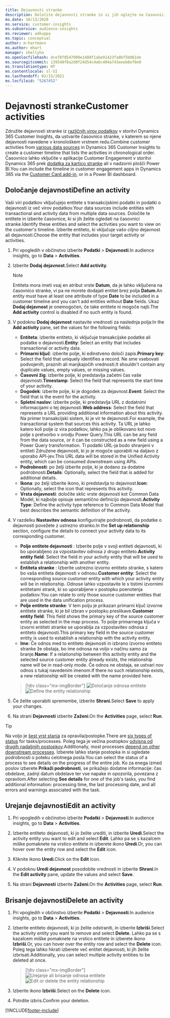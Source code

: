 ```yaml
---
title: Dejavnosti stranke
description: Določite dejavnosti stranke in si jih oglejte na časovnici stranke.
ms.date: 10/13/2020
ms.service: customer-insights
ms.subservice: audience-insights
ms.reviewer: adkuppa
ms.topic: conceptual
author: m-hartmann
ms.author: mhart
manager: shellyha
ms.openlocfilehash: dcef8f0547009e1488f1abe91423fa0bf5b061de
ms.sourcegitcommit: 139548f8a2d0f24d54c4a6c404a743eeeb8ef8e0
ms.translationtype: HT
ms.contentlocale: sl-SI
ms.lasthandoff: 02/15/2021
ms.locfileid: "5267452"
---
```

# <a name="customer-activities"></a><span data-ttu-id="84ec8-103">Dejavnosti stranke</span><span class="sxs-lookup"><span data-stu-id="84ec8-103">Customer activities</span></span>

<span data-ttu-id="84ec8-104">Združite dejavnosti stranke iz [različnih virov podatkov](data-sources.md) v storitvi Dynamics 365 Customer Insights, da ustvarite časovnico stranke, v katerem so njene dejavnosti navedene v kronološkem vrstnem redu.</span><span class="sxs-lookup"><span data-stu-id="84ec8-104">Combine customer activities from [various data sources](data-sources.md) in Dynamics 365 Customer Insights to create a customer timeline that lists the activities in chronological order.</span></span> <span data-ttu-id="84ec8-105">Časovnico lahko vključite v aplikacije Customer Engagement v storitvi Dynamics 365 prek [dodatka za kartico stranke](customer-card-add-in.md) ali v nadzorni plošči Power BI.</span><span class="sxs-lookup"><span data-stu-id="84ec8-105">You can include the timeline in customer engagement apps in Dynamics 365 via the [Customer Card add-in](customer-card-add-in.md), or in a Power BI dashboard.</span></span>

## <a name="define-an-activity"></a><span data-ttu-id="84ec8-106">Določanje dejavnosti</span><span class="sxs-lookup"><span data-stu-id="84ec8-106">Define an activity</span></span>

<span data-ttu-id="84ec8-107">Vaši viri podatkov vključujejo entitete s transakcijskimi podatki in podatki o dejavnosti iz več virov podatkov.</span><span class="sxs-lookup"><span data-stu-id="84ec8-107">Your data sources include entities with transactional and activity data from multiple data sources.</span></span> <span data-ttu-id="84ec8-108">Določite te entitete in izberite časovnice, ki si jih želite ogledati na časovnici stranke.</span><span class="sxs-lookup"><span data-stu-id="84ec8-108">Identify these entities and select the activities you want to view on the customer's timeline.</span></span> <span data-ttu-id="84ec8-109">Izberite entiteto, ki vključuje vašo ciljno dejavnost ali dejavnosti.</span><span class="sxs-lookup"><span data-stu-id="84ec8-109">Choose the entity that includes your target activity or activities.</span></span>

1. <span data-ttu-id="84ec8-110">Pri vpogledih v občinstvo izberite **Podatki** > **Dejavnosti**.</span><span class="sxs-lookup"><span data-stu-id="84ec8-110">In audience insights, go to **Data** > **Activities**.</span></span>

1. <span data-ttu-id="84ec8-111">Izberite **Dodaj dejavnost**.</span><span class="sxs-lookup"><span data-stu-id="84ec8-111">Select **Add activity**.</span></span>

   > [!NOTE]
   > <span data-ttu-id="84ec8-112">Entiteta mora imeti vsaj en atribut vrste **Datum**, da je lahko vključena na časovnico stranke, vi pa ne morete dodajati entitet brez polja **Datum**.</span><span class="sxs-lookup"><span data-stu-id="84ec8-112">An entity must have at least one attribute of type **Date** to be included in a customer timeline and you can't add entities without **Date** fields.</span></span> <span data-ttu-id="84ec8-113">Ukaz **Dodaj dejavnost** je onemogočen, če take entitete ni mogoče najti.</span><span class="sxs-lookup"><span data-stu-id="84ec8-113">The **Add activity** control is disabled if no such entity is found.</span></span>

1. <span data-ttu-id="84ec8-114">V podoknu **Dodaj dejavnost** nastavite vrednosti za naslednja polja:</span><span class="sxs-lookup"><span data-stu-id="84ec8-114">In the **Add activity** pane, set the values for the following fields:</span></span>

   - <span data-ttu-id="84ec8-115">**Entiteta**: izberite entiteto, ki vključuje transakcijske podatke ali podatke o dejavnosti.</span><span class="sxs-lookup"><span data-stu-id="84ec8-115">**Entity**: Select an entity that includes transactional or activity data.</span></span>
   - <span data-ttu-id="84ec8-116">**Primarni ključ**: izberite polje, ki edinstveno določi zapis.</span><span class="sxs-lookup"><span data-stu-id="84ec8-116">**Primary key**: Select the field that uniquely identifies a record.</span></span> <span data-ttu-id="84ec8-117">Ne sme vsebovati podvojenih, praznih ali manjkajočih vrednosti.</span><span class="sxs-lookup"><span data-stu-id="84ec8-117">It shouldn't contain any duplicate values, empty values, or missing values.</span></span>
   - <span data-ttu-id="84ec8-118">**Časovni žig**: izberite polje, ki predstavlja začetni čas vaše dejavnosti.</span><span class="sxs-lookup"><span data-stu-id="84ec8-118">**Timestamp**: Select the field that represents the start time of your activity.</span></span>
   - <span data-ttu-id="84ec8-119">**Dogodek**: izberite polje, ki je dogodek za dejavnost.</span><span class="sxs-lookup"><span data-stu-id="84ec8-119">**Event**: Select the field that is the event for the activity.</span></span>
   - <span data-ttu-id="84ec8-120">**Spletni naslov**: izberite polje, ki predstavlja URL z dodatnimi informacijami o tej dejavnosti.</span><span class="sxs-lookup"><span data-stu-id="84ec8-120">**Web address**: Select the field that represents a URL providing additional information about this activity.</span></span> <span data-ttu-id="84ec8-121">Na primer transakcijski sistem, ki je vir te dejavnosti.</span><span class="sxs-lookup"><span data-stu-id="84ec8-121">For example, the transactional system that sources this activity.</span></span> <span data-ttu-id="84ec8-122">Ta URL je lahko katero koli polje iz vira podatkov, lahko pa je oblikovano kot novo polje s pretvorbo v orodju Power Query.</span><span class="sxs-lookup"><span data-stu-id="84ec8-122">This URL can be any field from the data source, or it can be constructed as a new field using a Power Query transformation.</span></span> <span data-ttu-id="84ec8-123">Ti podatki URL-ja bodo shranjeni v entiteti Združene dejavnosti, ki jo je mogoče uporabiti na daljavo z uporabo API-jev.</span><span class="sxs-lookup"><span data-stu-id="84ec8-123">This URL data will be stored in the Unified Activity entity, which can be consumed downstream using APIs.</span></span>
   - <span data-ttu-id="84ec8-124">**Podrobnosti**: po želji izberite polje, ki je dodano za dodatne podrobnosti.</span><span class="sxs-lookup"><span data-stu-id="84ec8-124">**Details**: Optionally, select the field that is added for additional details.</span></span>
   - <span data-ttu-id="84ec8-125">**Ikona**: po želji izberite ikono, ki predstavlja to dejavnost.</span><span class="sxs-lookup"><span data-stu-id="84ec8-125">**Icon**: Optionally, select the icon that represents this activity.</span></span>
   - <span data-ttu-id="84ec8-126">**Vrsta dejavnosti**: določite sklic vrste dejavnosti kot Common Data Model, ki najbolje opisuje semantično definicijo dejavnosti.</span><span class="sxs-lookup"><span data-stu-id="84ec8-126">**Activity Type**: Define the activity type reference to Common Data Model that best describes the semantic definition of the activity.</span></span>

1. <span data-ttu-id="84ec8-127">V razdelku **Nastavitev odnosa** konfigurirajte podrobnosti, da podatke o dejavnosti povežete z ustrezno stranko.</span><span class="sxs-lookup"><span data-stu-id="84ec8-127">In the **Set up relationship** section, configure the details to connect your activity data to its corresponding customer.</span></span>

    - <span data-ttu-id="84ec8-128">**Polje entitete dejavnosti** : Izberite polje v svoji entiteti dejavnosti, ki bo uporabljeno za vzpostavitev odnosa z drugo entiteto.</span><span class="sxs-lookup"><span data-stu-id="84ec8-128">**Activity entity field**: Select the field in your activity entity that will be used to establish a relationship with another entity.</span></span>
    - <span data-ttu-id="84ec8-129">**Entiteta stranke** : Izberite ustrezno izvorno entiteto stranke, s katero bo vaša entiteta dejavnosti v odnosu.</span><span class="sxs-lookup"><span data-stu-id="84ec8-129">**Customer entity**: Select the corresponding source customer entity with which your activity entity will be in relationship.</span></span> <span data-ttu-id="84ec8-130">Odnose lahko vzpostavite le s tistimi izvornimi entitetami strank, ki so uporabljene v postopku poenotenja podatkov.</span><span class="sxs-lookup"><span data-stu-id="84ec8-130">You can relate to only those source customer entities that are used in the data unification process.</span></span>
    - <span data-ttu-id="84ec8-131">**Polje entitete stranke**: V tem polju je prikazan primarni ključ izvorne entitete stranke, ki je bil izbran v postopku preslikave.</span><span class="sxs-lookup"><span data-stu-id="84ec8-131">**Customer entity field**: This field shows the primary key of the source customer entity as selected in the map process.</span></span> <span data-ttu-id="84ec8-132">To polje primarnega ključa v izvorni entiteti stranke se uporablja za vzpostavitev odnosa z entiteto dejavnosti.</span><span class="sxs-lookup"><span data-stu-id="84ec8-132">This primary key field in the source customer entity is used to establish a relationship with the activity entity.</span></span>
    - <span data-ttu-id="84ec8-133">**Ime**: Če odnos med to entiteto dejavnosti in izbrano izvorno entiteto stranke že obstaja, bo ime odnosa na voljo v načinu samo za branje.</span><span class="sxs-lookup"><span data-stu-id="84ec8-133">**Name**: If a relationship between this activity entity and the selected source customer entity already exists, the relationship name will be in read-only mode.</span></span> <span data-ttu-id="84ec8-134">Če odnos ne obstaja, se ustvari nov odnos s tukaj navedenim imenom.</span><span class="sxs-lookup"><span data-stu-id="84ec8-134">If there no such relationship exists, a new relationship will be created with the name provided here.</span></span>
   
   > [!div class="mx-imgBorder"]
   > <span data-ttu-id="84ec8-135">![Določanje odnosa entitete](media/activities-entities-define.png "Določanje odnosa entitete")</span><span class="sxs-lookup"><span data-stu-id="84ec8-135">![Define the entity relationship](media/activities-entities-define.png "Define the entity relationship")</span></span>

1. <span data-ttu-id="84ec8-136">Če želite uporabiti spremembe, izberite **Shrani**.</span><span class="sxs-lookup"><span data-stu-id="84ec8-136">Select **Save** to apply your changes.</span></span>

1. <span data-ttu-id="84ec8-137">Na strani **Dejavnosti** izberite **Zaženi**.</span><span class="sxs-lookup"><span data-stu-id="84ec8-137">On the **Activities** page, select **Run**.</span></span>

> [!TIP]
> <span data-ttu-id="84ec8-138">Na voljo je [šest vrst stanja](system.md#status-types) za opravila/postopke.</span><span class="sxs-lookup"><span data-stu-id="84ec8-138">There are [six types of status](system.md#status-types) for tasks/processes.</span></span> <span data-ttu-id="84ec8-139">Poleg tega je večina postopkov [odvisna od drugih nadaljnjih postopkov](system.md#refresh-policies).</span><span class="sxs-lookup"><span data-stu-id="84ec8-139">Additionally, most processes [depend on other downstream processes](system.md#refresh-policies).</span></span> <span data-ttu-id="84ec8-140">Izberete lahko stanje postopka in si ogledate podrobnosti o poteku celotnega posla.</span><span class="sxs-lookup"><span data-stu-id="84ec8-140">You can select the status of a process to see details on the progress of the entire job.</span></span> <span data-ttu-id="84ec8-141">Ko za enega izmed poslov izberete **Prikaži podrobnosti**, se prikažejo dodatne informacije: čas obdelave, zadnji datum obdelave ter vse napake in opozorila, povezana z opravilom.</span><span class="sxs-lookup"><span data-stu-id="84ec8-141">After selecting **See details** for one of the job's tasks, you find additional information: processing time, the last processing date, and all errors and warnings associated with the task.</span></span>

## <a name="edit-an-activity"></a><span data-ttu-id="84ec8-142">Urejanje dejavnosti</span><span class="sxs-lookup"><span data-stu-id="84ec8-142">Edit an activity</span></span>

1. <span data-ttu-id="84ec8-143">Pri vpogledih v občinstvo izberite **Podatki** > **Dejavnosti**.</span><span class="sxs-lookup"><span data-stu-id="84ec8-143">In audience insights, go to **Data** > **Activities**.</span></span>

2. <span data-ttu-id="84ec8-144">Izberite entiteto dejavnosti, ki jo želite urediti, in izberite **Uredi**.</span><span class="sxs-lookup"><span data-stu-id="84ec8-144">Select the activity entity you want to edit and select **Edit**.</span></span> <span data-ttu-id="84ec8-145">Lahko pa se s kazalcem miške pomaknete na vrstico entitete in izberete ikono **Uredi**.</span><span class="sxs-lookup"><span data-stu-id="84ec8-145">Or, you can hover over the entity row and select the **Edit** icon.</span></span>

3. <span data-ttu-id="84ec8-146">Kliknite ikono **Uredi**.</span><span class="sxs-lookup"><span data-stu-id="84ec8-146">Click on the **Edit** icon.</span></span>

4. <span data-ttu-id="84ec8-147">V podoknu **Uredi dejavnost** posodobite vrednosti in izberite **Shrani**.</span><span class="sxs-lookup"><span data-stu-id="84ec8-147">In the **Edit activity** pane, update the values and select **Save**.</span></span>

5. <span data-ttu-id="84ec8-148">Na strani **Dejavnosti** izberite **Zaženi**.</span><span class="sxs-lookup"><span data-stu-id="84ec8-148">On the **Activities** page, select **Run**.</span></span>

## <a name="delete-an-activity"></a><span data-ttu-id="84ec8-149">Brisanje dejavnosti</span><span class="sxs-lookup"><span data-stu-id="84ec8-149">Delete an activity</span></span>

1. <span data-ttu-id="84ec8-150">Pri vpogledih v občinstvo izberite **Podatki** > **Dejavnosti**.</span><span class="sxs-lookup"><span data-stu-id="84ec8-150">In audience insights, go to **Data** > **Activities**.</span></span>

2. <span data-ttu-id="84ec8-151">Izberite entiteto dejavnosti, ki jo želite odstraniti, in izberite **Izbriši**.</span><span class="sxs-lookup"><span data-stu-id="84ec8-151">Select the activity entity you want to remove and select **Delete**.</span></span> <span data-ttu-id="84ec8-152">Lahko pa se s kazalcem miške pomaknete na vrstico entitete in izberete ikono **Izbriši**.</span><span class="sxs-lookup"><span data-stu-id="84ec8-152">Or, you can hover over the entity row and select the **Delete** icon.</span></span> <span data-ttu-id="84ec8-153">Poleg tega lahko hkrati izberete več entitet dejavnosti, ki jih želite izbrisati.</span><span class="sxs-lookup"><span data-stu-id="84ec8-153">Additionally, you can select multiple activity entities to be deleted at once.</span></span>
   > [!div class="mx-imgBorder"]
   > <span data-ttu-id="84ec8-154">![Urejanje ali brisanje odnosa entitete](media/activities-entities-edit-delete.png "Urejanje ali brisanje odnosa entitete")</span><span class="sxs-lookup"><span data-stu-id="84ec8-154">![Edit or delete the entity relationship](media/activities-entities-edit-delete.png "Edit or delete the entity relationship")</span></span>

3. <span data-ttu-id="84ec8-155">Izberite ikono **Izbriši**.</span><span class="sxs-lookup"><span data-stu-id="84ec8-155">Select on the **Delete** icon.</span></span>

4. <span data-ttu-id="84ec8-156">Potrdite izbris.</span><span class="sxs-lookup"><span data-stu-id="84ec8-156">Confirm your deletion.</span></span>


[!INCLUDE[footer-include](../includes/footer-banner.md)]